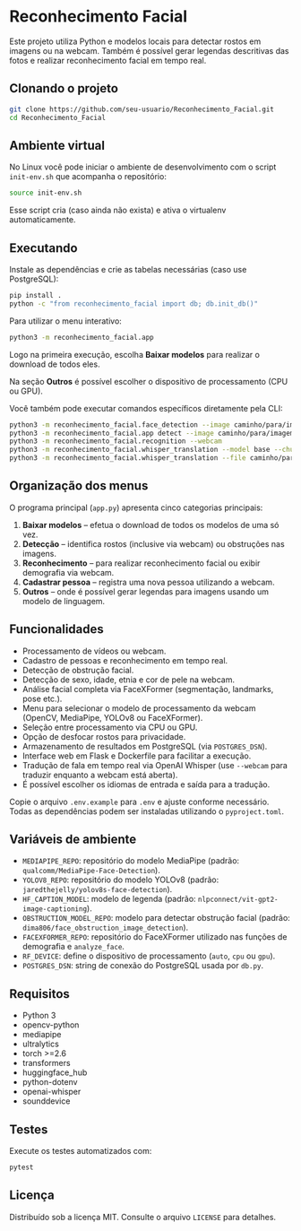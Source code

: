 # Reconhecimento Facial

Este projeto utiliza Python e modelos locais para detectar rostos em imagens ou na webcam. Também é possível gerar legendas descritivas das fotos e realizar reconhecimento facial em tempo real.

## Clonando o projeto

```bash
git clone https://github.com/seu-usuario/Reconhecimento_Facial.git
cd Reconhecimento_Facial
```

## Ambiente virtual

No Linux você pode iniciar o ambiente de desenvolvimento com o script `init-env.sh` que acompanha o repositório:

```bash
source init-env.sh
```

Esse script cria (caso ainda não exista) e ativa o virtualenv automaticamente.

## Executando

Instale as dependências e crie as tabelas necessárias (caso use PostgreSQL):

```bash
pip install .
python -c "from reconhecimento_facial import db; db.init_db()"
```

Para utilizar o menu interativo:

```bash
python3 -m reconhecimento_facial.app
```

Logo na primeira execução, escolha **Baixar modelos** para realizar o download de todos eles.

Na seção **Outros** é possível escolher o dispositivo de processamento (CPU ou GPU).

Você também pode executar comandos específicos diretamente pela CLI:

```bash
python3 -m reconhecimento_facial.face_detection --image caminho/para/imagem.jpg --output saida.jpg
python3 -m reconhecimento_facial.app detect --image caminho/para/imagem.jpg --model yolov8
python3 -m reconhecimento_facial.recognition --webcam
python3 -m reconhecimento_facial.whisper_translation --model base --chunk 5 --src pt --tgt en --webcam
python3 -m reconhecimento_facial.whisper_translation --file caminho/para/audio.wav --src pt --tgt en --expected "texto esperado"
```

## Organização dos menus

O programa principal (`app.py`) apresenta cinco categorias principais:

1. **Baixar modelos** – efetua o download de todos os modelos de uma só vez.
2. **Detecção** – identifica rostos (inclusive via webcam) ou obstruções nas imagens.
3. **Reconhecimento** – para realizar reconhecimento facial ou exibir demografia via webcam.
4. **Cadastrar pessoa** – registra uma nova pessoa utilizando a webcam.
5. **Outros** – onde é possível gerar legendas para imagens usando um modelo de linguagem.

## Funcionalidades

- Processamento de vídeos ou webcam.
- Cadastro de pessoas e reconhecimento em tempo real.
- Detecção de obstrução facial.
- Detecção de sexo, idade, etnia e cor de pele na webcam.
- Análise facial completa via FaceXFormer (segmentação, landmarks, pose etc.).
- Menu para selecionar o modelo de processamento da webcam (OpenCV, MediaPipe, YOLOv8 ou FaceXFormer).
- Seleção entre processamento via CPU ou GPU.
- Opção de desfocar rostos para privacidade.
- Armazenamento de resultados em PostgreSQL (via `POSTGRES_DSN`).
- Interface web em Flask e Dockerfile para facilitar a execução.
- Tradução de fala em tempo real via OpenAI Whisper (use `--webcam` para traduzir enquanto a webcam está aberta).
- É possível escolher os idiomas de entrada e saída para a tradução.

Copie o arquivo `.env.example` para `.env` e ajuste conforme necessário. Todas as dependências podem ser instaladas utilizando o `pyproject.toml`.

## Variáveis de ambiente

- `MEDIAPIPE_REPO`: repositório do modelo MediaPipe (padrão: `qualcomm/MediaPipe-Face-Detection`).
- `YOLOV8_REPO`: repositório do modelo YOLOv8 (padrão: `jaredthejelly/yolov8s-face-detection`).
- `HF_CAPTION_MODEL`: modelo de legenda (padrão: `nlpconnect/vit-gpt2-image-captioning`).
- `OBSTRUCTION_MODEL_REPO`: modelo para detectar obstrução facial (padrão: `dima806/face_obstruction_image_detection`).
- `FACEXFORMER_REPO`: repositório do FaceXFormer utilizado nas funções de demografia e `analyze_face`.
- `RF_DEVICE`: define o dispositivo de processamento (`auto`, `cpu` ou `gpu`).
- `POSTGRES_DSN`: string de conexão do PostgreSQL usada por `db.py`.

## Requisitos

- Python 3
- opencv-python
- mediapipe
- ultralytics
- torch >=2.6
- transformers
- huggingface_hub
- python-dotenv
- openai-whisper
- sounddevice

## Testes

Execute os testes automatizados com:

```bash
pytest
```

## Licença

Distribuído sob a licença MIT. Consulte o arquivo `LICENSE` para detalhes.


